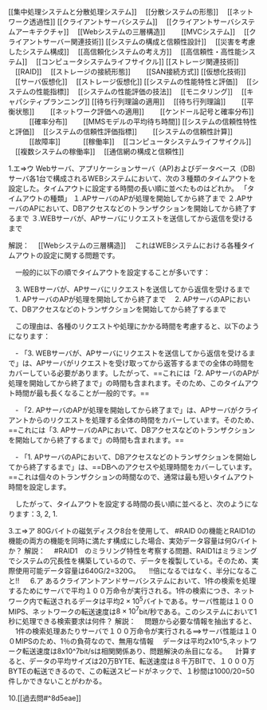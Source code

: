 [[集中処理システムと分散処理システム]]
　[[分散システムの形態]]
　[[ネットワーク透過性]]
[[クライアントサーバシステム]]
　[[クライアントサーバシステムアーキテクチャ]]
　[[Webシステムの三層構造]]
　　[[MVCシステム]]
　[[クライアントサーバー関連技術]]
[[システムの構成と信頼性設計]]
　[[災害を考慮したシステム構成]]
　[[高信頼化システムの考え方]]
　[[高信頼性・高性能システム]]
　[[コンピュータシステムライフサイクル]]
[[ストレージ関連技術]]
　[[RAID]]
　[[ストレージの接続形態]]
　　[[SAN接続方式]]
[[仮想化技術]]
　[[サーバ仮想化]]
　[[ストレージ仮想化]]
[[システムの性能特性と評価]]
　[[システムの性能指標]]
　[[システムの性能評価の技法]]
　[[モニタリング]]
　[[キャパシティプランニング]]
[[待ち行列理論の適用]]
　[[待ち行列理論]]
　　[[平衡状態]]
　　[[ネットワーク評価への適用]]
　　[[ケンドール記号と確率分布]]
　　　[[確率分布]]
　　[[MMSモデルの平均待ち時間]]
[[システムの信頼性特性と評価]]
　[[システムの信頼性評価指標]]
　　[[システムの信頼性計算]]
　　　[[故障率]]
　　　[[稼働率]]
　[[コンピュータシステムライフサイクル]]
　[[複数システムの稼働率]]
　[[通信網の構成と信頼性]]

1.エ=>ウ
Webサーバ、アプリケーションサーバ（AP)およびデータベース（DB)サーバ各1台で構成されるWEBシステムにおいて、次の３種類のタイムアウトを設定した。タイムアウトに設定する時間の長い順に並べたものはどれか。
「タイムアウトの種類」
１.APサーバのAPが処理を開始してから終了まで
２.APサーバのAPにおいて、DBアクセスなどのトランザクションを開始してから終了するまで
３.WEBサーバが、APサーバにリクエストを送信してから返信を受けるまで

解説：
　[[Webシステムの三層構造]]
　これはWEBシステムにおける各種タイムアウトの設定に関する問題です。

　一般的に以下の順でタイムアウトを設定することが多いです：

　3. WEBサーバが、APサーバにリクエストを送信してから返信を受けるまで
　1. APサーバのAPが処理を開始してから終了まで
　2. APサーバのAPにおいて、DBアクセスなどのトランザクションを開始してから終了するまで

　この理由は、各種のリクエストや処理にかかる時間を考慮すると、以下のようになります：

　- 「3. WEBサーバが、APサーバにリクエストを送信してから返信を受けるまで」は、APサーバがリクエストを受け取ってから返答するまでの全体の時間をカバーしている必要があります。したがって、==これには「2. APサーバのAPが処理を開始してから終了まで」の時間も含まれます。そのため、このタイムアウト時間が最も長くなることが一般的です。==

　- 「2. APサーバのAPが処理を開始してから終了まで」は、APサーバがクライアントからのリクエストを処理する全体の時間をカバーしています。そのため、==これには「3. APサーバのAPにおいて、DBアクセスなどのトランザクションを開始してから終了するまで」の時間も含まれます。==

　- 「1. APサーバのAPにおいて、DBアクセスなどのトランザクションを開始してから終了するまで」は、==DBへのアクセスや処理時間をカバーしています。==これは個々のトランザクションの時間なので、通常は最も短いタイムアウト時間を設定します。

　したがって、タイムアウトを設定する時間の長い順に並べると、次のようになります：3, 2, 1.

3.エ=>ア
80Gバイトの磁気ディスク8台を使用して、 #RAID 0の機能とRAID1の機能の両方の機能を同時に満たす構成にした場合、実効データ容量は何Gバイトか？
解説：
　#RAID1　のミラリング特性を考察する問題、RAID1はミラミングでシステムの冗長性を構築しているので、データを複製している。そのため、実際使用可能データ容量は640G/2=320G。
　!!倍になるではなく、半分になること!!
　
6.ア
あるクライアントアンドサーバシステムにおいて、1件の検索を処理するためにサーバで平均１００万命令が実行される。1件の検索につき、ネットワーク内で転送されるデータは平均$2\times 10^5$バイトである。サーバ性能は１００MIPS、ネットワークの転送速度は$8\times 10^7$bit/秒である。このシステムにおいて1秒に処理できる検索要求は何件？
解説：
　問題から必要な情報を抽出すると、
　1件の検索処理あたりサーバで１００万命令が実行される==>サーバ性能は１００MIPSのため、1％の負荷なので、無用な情報
　データは平均2x10^5,ネットワーク転送速度は8x10^7bit/sは相関関係あり、問題解決の糸目になる。
　計算すると、データの平均サイズは20万BYTE、転送速度は８千万BITで、１０００万BYTEの転送できるので、この転送スピードがネックで、１秒間は1000/20=50件しかできないことがわかる。

10.[[過去問#^8d5eae]]


